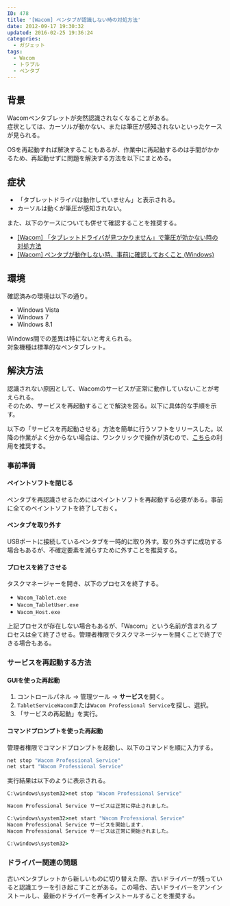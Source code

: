 ```yaml
---
ID: 478
title: '[Wacom] ペンタブが認識しない時の対処方法'
date: 2012-09-17 19:30:32
updated: 2016-02-25 19:36:24
categories:
  - ガジェット
tags:
  - Wacom
  - トラブル
  - ペンタブ
---
```


## 背景

Wacomペンタブレットが突然認識されなくなることがある。  
症状としては、カーソルが動かない、または筆圧が感知されないといったケースが見られる。

OSを再起動すれば解決することもあるが、作業中に再起動するのは手間がかかるため、再起動せずに問題を解決する方法を以下にまとめる。

<!--more-->

## 症状

- 「タブレットドライバは動作していません」と表示される。
- カーソルは動くが筆圧が感知されない。

また、以下のケースについても併せて確認することを推奨する。

- [[Wacom] 「タブレットドライバが見つかりません」で筆圧が効かない時の対処方法](https://b.0218.jp/20160125102338.html)
- [[Wacom] ペンタブが動作しない時、事前に確認しておくこと (Windows)](https://b.0218.jp/20160225125546.html)

## 環境

確認済みの環境は以下の通り。

- Windows Vista
- Windows 7
- Windows 8.1

Windows間での差異は特にないと考えられる。  
対象機種は標準的なペンタブレット。

## 解決方法

認識されない原因として、Wacomのサービスが正常に動作していないことが考えられる。  
そのため、サービスを再起動することで解決を図る。以下に具体的な手順を示す。

以下の「サービスを再起動させる」方法を簡単に行うソフトをリリースした。以降の作業がよく分からない場合は、ワンクリックで操作が済むので、[こちら](https://b.0218.jp/20151024010830.html)の利用を推奨する。

### 事前準備

#### ペイントソフトを閉じる

ペンタブを再認識させるためにはペイントソフトを再起動する必要がある。事前に全てのペイントソフトを終了しておく。

#### ペンタブを取り外す

USBポートに接続しているペンタブを一時的に取り外す。取り外さずに成功する場合もあるが、不確定要素を減らすために外すことを推奨する。

#### プロセスを終了させる

タスクマネージャーを開き、以下のプロセスを終了する。

- `Wacom_Tablet.exe`
- `Wacom_TabletUser.exe`
- `Wacom_Host.exe`

上記プロセスが存在しない場合もあるが、「Wacom」という名前が含まれるプロセスは全て終了させる。管理者権限でタスクマネージャーを開くことで終了できる場合もある。

### サービスを再起動する方法

#### GUIを使った再起動

1. コントロールパネル → 管理ツール → **サービス**を開く。
2. `TabletServiceWacom`または`Wacom Professional Service`を探し、選択。
3. 「サービスの再起動」を実行。

#### コマンドプロンプトを使った再起動

管理者権限でコマンドプロンプトを起動し、以下のコマンドを順に入力する。

```cmd
net stop "Wacom Professional Service"
net start "Wacom Professional Service"
```

実行結果は以下のように表示される。

```cmd
C:\windows\system32>net stop "Wacom Professional Service"

Wacom Professional Service サービスは正常に停止されました。

C:\windows\system32>net start "Wacom Professional Service"
Wacom Professional Service サービスを開始します.
Wacom Professional Service サービスは正常に開始されました。

C:\windows\system32>
```

### ドライバー関連の問題

古いペンタブレットから新しいものに切り替えた際、古いドライバーが残っていると認識エラーを引き起こすことがある。この場合、古いドライバーをアンインストールし、最新のドライバーを再インストールすることを推奨する。
